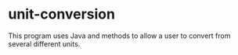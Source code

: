 # unit-conversion
This program uses Java and methods to allow a user to convert from several different units.
